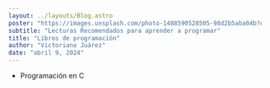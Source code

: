 ```yaml
---
layout: ../layouts/Blog.astro
poster: "https://images.unsplash.com/photo-1488590528505-98d2b5aba04b?q=80&w=2070&auto=format&fit=crop&ixlib=rb-4.0.3&ixid=M3wxMjA3fDB8MHxwaG90by1wYWdlfHx8fGVufDB8fHx8fA%3D%3D"
subtitle: "Lecturas Recomendados para aprender a programar"
title: "Libros de programación"
author: "Victoriano Juárez"
date: "abril 9, 2024"
---
```


- Programaci&oacute;n en C
